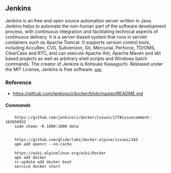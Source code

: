 ## Jenkins

Jenkins is an free and open source automation server written in Java. Jenkins helps to automate the non-human part of the software development process, with continuous integration and facilitating technical aspects of continuous delivery. It is a server-based system that runs in servlet containers such as Apache Tomcat. It supports version control tools, including AccuRev, CVS, Subversion, Git, Mercurial, Perforce, TD/OMS, ClearCase and RTC, and can execute Apache Ant, Apache Maven and sbt based projects as well as arbitrary shell scripts and Windows batch commands. The creator of Jenkins is Kohsuke Kawaguchi. Released under the MIT License, Jenkins is free software. <small> [wiki](<https://en.wikipedia.org/wiki/Jenkins_(software)>) </small>

### Reference

- https://github.com/jenkinsci/docker/blob/master/README.md

##### Commands

```
    https://github.com/jenkinsci/docker/issues/177#issuecomment-163656932
    sudo chown -R 1000:1000 data


    https://github.com/gliderlabs/docker-alpine/issues/183
    apk add openrc --no-cache

    https://wiki.alpinelinux.org/wiki/Docker
    apk add docker
    rc-update add docker boot
    service docker start
```
